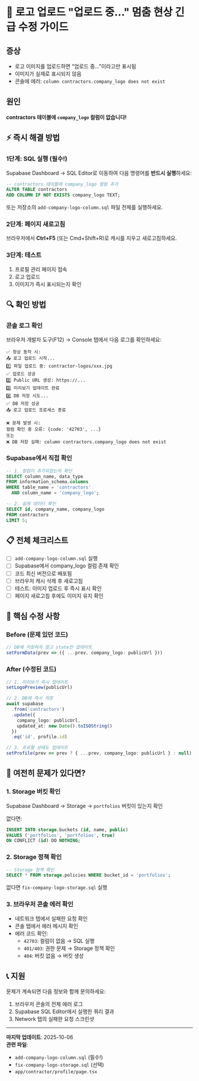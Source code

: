 # 🚨 로고 업로드 "업로드 중..." 멈춤 현상 긴급 수정 가이드

## 증상
- 로고 이미지를 업로드하면 "업로드 중..."이라고만 표시됨
- 이미지가 실제로 표시되지 않음
- 콘솔에 에러: `column contractors.company_logo does not exist`

## 원인
**contractors 테이블에 `company_logo` 컬럼이 없습니다!**

## ⚡ 즉시 해결 방법

### 1단계: SQL 실행 (필수!)

Supabase Dashboard → SQL Editor로 이동하여 다음 명령어를 **반드시 실행**하세요:

```sql
-- contractors 테이블에 company_logo 컬럼 추가
ALTER TABLE contractors
ADD COLUMN IF NOT EXISTS company_logo TEXT;
```

또는 저장소의 `add-company-logo-column.sql` 파일 전체를 실행하세요.

### 2단계: 페이지 새로고침

브라우저에서 **Ctrl+F5** (또는 Cmd+Shift+R)로 캐시를 지우고 새로고침하세요.

### 3단계: 테스트

1. 프로필 관리 페이지 접속
2. 로고 업로드
3. 이미지가 즉시 표시되는지 확인

## 🔍 확인 방법

### 콘솔 로그 확인
브라우저 개발자 도구(F12) → Console 탭에서 다음 로그를 확인하세요:

```
✅ 정상 동작 시:
📤 로고 업로드 시작...
1️⃣ 파일 업로드 중: contractor-logos/xxx.jpg
✅ 업로드 성공
2️⃣ Public URL 생성: https://...
3️⃣ 미리보기 업데이트 완료
4️⃣ DB 저장 시도...
✅ DB 저장 성공
📤 로고 업로드 프로세스 종료

❌ 문제 발생 시:
컬럼 확인 중 오류: {code: '42703', ...}
또는
❌ DB 저장 실패: column contractors.company_logo does not exist
```

### Supabase에서 직접 확인

```sql
-- 1. 컬럼이 추가되었는지 확인
SELECT column_name, data_type 
FROM information_schema.columns 
WHERE table_name = 'contractors' 
  AND column_name = 'company_logo';

-- 2. 실제 데이터 확인
SELECT id, company_name, company_logo 
FROM contractors 
LIMIT 5;
```

## 📋 전체 체크리스트

- [ ] `add-company-logo-column.sql` 실행
- [ ] Supabase에서 company_logo 컬럼 존재 확인
- [ ] 코드 최신 버전으로 배포됨
- [ ] 브라우저 캐시 삭제 후 새로고침
- [ ] 테스트: 이미지 업로드 후 즉시 표시 확인
- [ ] 페이지 새로고침 후에도 이미지 유지 확인

## 🎯 핵심 수정 사항

### Before (문제 있던 코드)
```typescript
// DB에 저장하지 않고 state만 업데이트
setFormData(prev => ({ ...prev, company_logo: publicUrl }))
```

### After (수정된 코드)
```typescript
// 1. 미리보기 즉시 업데이트
setLogoPreview(publicUrl)

// 2. DB에 즉시 저장
await supabase
  .from('contractors')
  .update({ 
    company_logo: publicUrl,
    updated_at: new Date().toISOString()
  })
  .eq('id', profile.id)

// 3. 프로필 상태도 업데이트
setProfile(prev => prev ? { ...prev, company_logo: publicUrl } : null)
```

## 🐛 여전히 문제가 있다면?

### 1. Storage 버킷 확인
Supabase Dashboard → Storage → `portfolios` 버킷이 있는지 확인

없다면:
```sql
INSERT INTO storage.buckets (id, name, public)
VALUES ('portfolios', 'portfolios', true)
ON CONFLICT (id) DO NOTHING;
```

### 2. Storage 정책 확인
```sql
-- Storage 정책 확인
SELECT * FROM storage.policies WHERE bucket_id = 'portfolios';
```

없다면 `fix-company-logo-storage.sql` 실행

### 3. 브라우저 콘솔 에러 확인
- 네트워크 탭에서 실패한 요청 확인
- 콘솔 탭에서 에러 메시지 확인
- 에러 코드 확인:
  - `42703`: 컬럼이 없음 → SQL 실행
  - `401/403`: 권한 문제 → Storage 정책 확인
  - `404`: 버킷 없음 → 버킷 생성

## 📞 지원

문제가 계속되면 다음 정보와 함께 문의하세요:

1. 브라우저 콘솔의 전체 에러 로그
2. Supabase SQL Editor에서 실행한 쿼리 결과
3. Network 탭의 실패한 요청 스크린샷

---

**마지막 업데이트**: 2025-10-06  
**관련 파일**: 
- `add-company-logo-column.sql` (필수!)
- `fix-company-logo-storage.sql` (선택)
- `app/contractor/profile/page.tsx`
